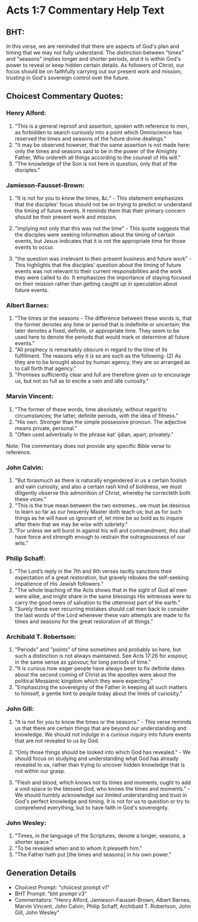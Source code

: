 # Acts 1:7 Commentary Help Text

## BHT:
In this verse, we are reminded that there are aspects of God's plan and timing that we may not fully understand. The distinction between "times" and "seasons" implies longer and shorter periods, and it is within God's power to reveal or keep hidden certain details. As followers of Christ, our focus should be on faithfully carrying out our present work and mission, trusting in God's sovereign control over the future.

## Choicest Commentary Quotes:
### Henry Alford:
1. "This is a general reproof and assertion, spoken with reference to men, as forbidden to search curiously into a point which Omniscience has reserved the times and seasons of the future divine dealings."
2. "It may be observed however, that the same assertion is not made here: only the times and seasons said to be in the power of the Almighty Father, Who ordereth all things according to the counsel of His will."
3. "The knowledge of the Son is not here in question, only that of the disciples."

### Jamieson-Fausset-Brown:
1. "It is not for you to know the times, &c." - This statement emphasizes that the disciples' focus should not be on trying to predict or understand the timing of future events. It reminds them that their primary concern should be their present work and mission.

2. "implying not only that this was not the time" - This quote suggests that the disciples were seeking information about the timing of certain events, but Jesus indicates that it is not the appropriate time for those events to occur.

3. "the question was irrelevant to their present business and future work" - This highlights that the disciples' question about the timing of future events was not relevant to their current responsibilities and the work they were called to do. It emphasizes the importance of staying focused on their mission rather than getting caught up in speculation about future events.

### Albert Barnes:
1. "The times or the seasons - The difference between these words is, that the former denotes any time or period that is indefinite or uncertain; the later denotes a fixed, definite, or appropriate time. They seem to be used here to denote the periods that would mark or determine all future events."
2. "All prophecy is remarkably obscure in regard to the time of its fulfillment. The reasons why it is so are such as the following: (2) As they are to be brought about by human agency, they are so arranged as to call forth that agency."
3. "Promises sufficiently clear and full are therefore given us to encourage us, but not so full as to excite a vain and idle curiosity."

### Marvin Vincent:
1. "The former of these words, time absolutely, without regard to circumstances; the latter, definite periods, with the idea of fitness."
2. "His own. Stronger than the simple possessive pronoun. The adjective means private, personal."
3. "Often used adverbially in the phrase kat' ijdian, apart, privately."

Note: The commentary does not provide any specific Bible verse to reference.

### John Calvin:
1. "But forasmuch as there is naturally engendered in us a certain foolish and vain curiosity, and also a certain rash kind of boldness, we must diligently observe this admonition of Christ, whereby he correcteth both these vices."
2. "This is the true mean between the two extremes...we must be desirous to learn so far as our heavenly Master doth teach us; but as for such things as he will have us ignorant of, let mine be so bold as to inquire after them that we may be wise with sobriety."
3. "For unless we will burst in against his will and commandment, this shall have force and strength enough to restrain the outrageousness of our wits."

### Philip Schaff:
1. "The Lord’s reply in the 7th and 8th verses tacitly sanctions their expectation of a great restoration, but gravely rebukes the self-seeking impatience of His Jewish followers." 
2. "The whole teaching of the Acts shows that in the sight of God all men were alike, and might share in the same blessings His witnesses were to carry the good news of salvation to the uttermost part of the earth."
3. "Surely these ever recurring mistakes should call men back to consider the last words of the Lord whenever these vain attempts are made to fix times and seasons for the great restoration of all things."

### Archibald T. Robertson:
1. "Periods" and "points" of time sometimes and probably so here, but such a distinction is not always maintained. See Acts 17:26 for καιρους in the same sense as χρονους for long periods of time."
2. "It is curious how eager people have always been to fix definite dates about the second coming of Christ as the apostles were about the political Messianic kingdom which they were expecting."
3. "Emphasizing the sovereignty of the Father in keeping all such matters to himself, a gentle hint to people today about the limits of curiosity."

### John Gill:
1. "It is not for you to know the times or the seasons." - This verse reminds us that there are certain things that are beyond our understanding and knowledge. We should not indulge in a curious inquiry into future events that are not revealed to us by God.

2. "Only those things should be looked into which God has revealed." - We should focus on studying and understanding what God has already revealed to us, rather than trying to uncover hidden knowledge that is not within our grasp.

3. "Flesh and blood, which knows not its times and moments, ought to add a void space to the blessed God, who knows the times and moments." - We should humbly acknowledge our limited understanding and trust in God's perfect knowledge and timing. It is not for us to question or try to comprehend everything, but to have faith in God's sovereignty.

### John Wesley:
1. "Times, in the language of the Scriptures, denote a longer; seasons, a shorter space."
2. "To be revealed when and to whom it pleaseth him."
3. "The Father hath put [the times and seasons] in his own power."


## Generation Details
- Choicest Prompt: "choicest prompt v1"
- BHT Prompt: "bht prompt v3"
- Commentators: "Henry Alford, Jamieson-Fausset-Brown, Albert Barnes, Marvin Vincent, John Calvin, Philip Schaff, Archibald T. Robertson, John Gill, John Wesley"

